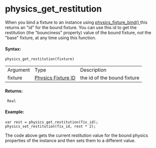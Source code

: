 # physics_get_restitution

When you bind a fixture to an instance using [ physics_fixture_bind()
](physics_fixture_bind) this returns an "id" for the bound fixture.
You can use this id to get the restitution (the "bounciness" property)
value of the bound fixture, *not* the "base" fixture, at any time using
this function.

#### Syntax:

``` gml
physics_get_restitution(fixture)
```

|          |                                                                                                                     |                             |
|----------|---------------------------------------------------------------------------------------------------------------------|-----------------------------|
| Argument | Type                                                                                                                | Description                 |
| fixture  |  [Physics Fixture ID](../../../../../GameMaker_Language/GML_Reference/Physics/Fixtures/physics_fixture_create)  | the id of the bound fixture |

#### Returns:

``` gml
 Real
```

#### Example:

``` gml
var rest = physics_get_restitution(fix_id); physics_set_restitution(fix_id, rest * 2);
```

The code above gets the current restitution value for the bound physics
properties of the instance and then sets them to a different value.
